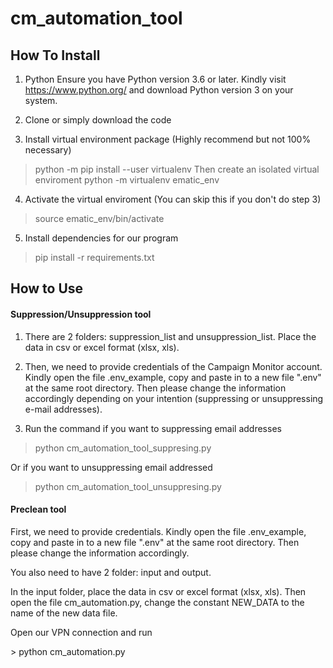 # cm_automation_tool

## How To Install
1) Python
Ensure you have Python version 3.6 or later. Kindly visit https://www.python.org/ and download Python version 3 on your system.

2) Clone or simply download the code

3) Install virtual environment package (Highly recommend but not 100% necessary)

> python -m pip install --user virtualenv
Then create an isolated virtual enviroment
> python -m virtualenv ematic_env

4) Activate the virtual enviroment (You can skip this if you don't do step 3)
> source ematic_env/bin/activate

5) Install dependencies for our program
> pip install -r requirements.txt

## How to Use

#### Suppression/Unsuppression tool

1. There are 2 folders: suppression_list and unsuppression_list. Place the data in csv or excel format (xlsx, xls). 

2. Then, we need to provide credentials of the Campaign Monitor account. Kindly open the file .env_example, copy and paste in to a new file ".env" at the same root directory. Then please change the information accordingly depending on your intention (suppressing or unsuppressing e-mail addresses).


3. Run the command  if you want to suppressing email addresses
> python cm_automation_tool_suppresing.py

Or if you want to unsuppressing email addressed

> python cm_automation_tool_unsuppresing.py

#### Preclean tool

First, we need to provide credentials. Kindly open the file .env_example, copy and paste in to a new file ".env" at the same root directory. Then please change the information accordingly.

You also need to have 2 folder: input and output.

In the input folder, place the data in csv or excel format (xlsx, xls). Then open the file cm_automation.py, change the constant NEW_DATA to the name of the new data file.

Open our VPN connection and run 

\> python cm_automation.py